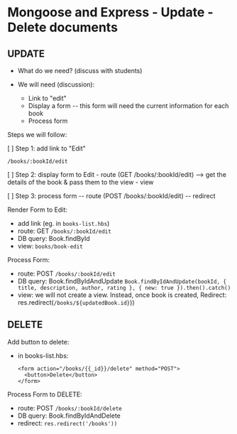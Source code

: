 

# Mongoose and Express - Update - Delete documents

<!--

Codealong Final Result (README.md includes all the steps):
- https://github.com/Coding-Ninjas-Ironhack-Sept-2021/mongoose-express-CRUD-codealong

-->


## UPDATE

- What do we need? (discuss with students)

- We will need (discussion):
  - Link to "edit"
  - Display a form
    -- this form will need the current information for each book
  - Process form


Steps we will follow:

[ ] Step 1: add link to "Edit"

    /books/:bookId/edit

[ ] Step 2: display form to Edit
    - route (GET  /books/:bookId/edit)
      --> get the details of the book & pass them to the view
    - view

[ ] Step 3: process form
  -- route (POST  /books/:bookId/edit)
  -- redirect




Render Form to Edit:
- add link (eg. in `books-list.hbs`)
- route: GET `/books/:bookId/edit`
- DB query: Book.findById
- view: `books/book-edit`

Process Form:
- route: POST `/books/:bookId/edit`
- DB query: Book.findByIdAndUpdate
  `Book.findByIdAndUpdate(bookId, { title, description, author, rating }, { new: true }).then().catch()`
- view: we will not create a view. Instead, once book is created, Redirect: res.redirect(`/books/${updatedBook.id}`))




## DELETE

Add button to delete:
- in books-list.hbs:

  ```
  <form action="/books/{{_id}}/delete" method="POST">
    <button>Delete</button>
  </form>
  ```

Process Form to DELETE:
- route: POST `/books/:bookId/delete`
- DB query: Book.findByIdAndDelete
- redirect: `res.redirect('/books'))`

